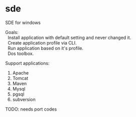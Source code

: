sde
===

SDE for windows

Goals:<br>
  &nbsp;&nbsp;Install application with default setting and never changed it.<br>
  &nbsp;&nbsp;Create application profile via CLI.<br>
  &nbsp;&nbsp;Run application based on it's profile.<br>
  &nbsp;&nbsp;Dos toolbox. <br>
  
Support applications:
  1. Apache
  2. Tomcat
  3. Maven
  4. Mysql
  5. pgsql
  6. subversion

TODO: needs port codes  